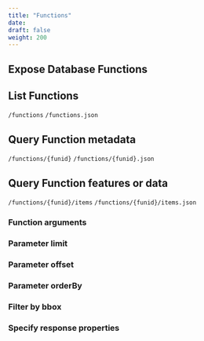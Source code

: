 ```yaml
---
title: "Functions"
date:
draft: false
weight: 200
---
```


## Expose Database Functions



## List Functions

`/functions`
`/functions.json`

## Query Function metadata

`/functions/{funid}`
`/functions/{funid}.json`

## Query Function features or data

`/functions/{funid}/items`
`/functions/{funid}/items.json`

### Function arguments

### Parameter limit

### Parameter offset

### Parameter orderBy

### Filter by bbox

### Specify response properties
